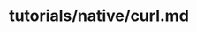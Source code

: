 ---
title: tutorials/native/curl.md
showAuthorInfo: false
redirect_path: https://kotlinlang.org/docs/curl.html
---